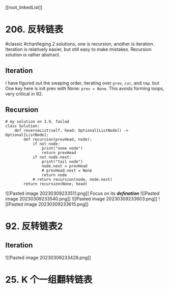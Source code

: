[[root_linkedList]]
# 206. 反转链表
#classic #chanlleging 
2 solutions, one is recursion, another is iteration. Iteration is relatively easier, but still easy to make mistakes. Recursion solution is rather abstract.
## Iteration
I have figured out the swaping order, iterating over `prev`, `cur`, and `tmp`. but One key here is init prev with None: `prev = None`. This avoids forming loops, very critical in 92.
## Recursion
```
# my solution on 3.9, failed
class Solution:
    def reverseList(self, head: Optional[ListNode]) -> Optional[ListNode]:
        def recursion(prevHead, node):
            if not node:
                print("none node")
                return prevHead
            if not node.next:
                print("tail node")
                node.next = prevHead
                # prevHead.next = None
                return node
            # return recursion(node, node.next)
        return recursion(None, head)
```
![[Pasted image 20230309233511.png]]
Focus on its **_defination_**
![[Pasted image 20230309233540.png]]
![[Pasted image 20230309233603.png]]
![[Pasted image 20230309233615.png]]

# 92. 反转链表2
## Iteration
![[Pasted image 20230309233428.png]]

# 25. K 个一组翻转链表
